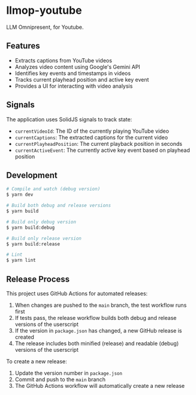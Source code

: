 # llmop-youtube

LLM Omnipresent, for Youtube.

## Features

- Extracts captions from YouTube videos
- Analyzes video content using Google's Gemini API
- Identifies key events and timestamps in videos
- Tracks current playhead position and active key event
- Provides a UI for interacting with video analysis

## Signals

The application uses SolidJS signals to track state:

- `currentVideoId`: The ID of the currently playing YouTube video
- `currentCaptions`: The extracted captions for the current video
- `currentPlayheadPosition`: The current playback position in seconds
- `currentActiveEvent`: The currently active key event based on playhead position

## Development

``` sh
# Compile and watch (debug version)
$ yarn dev

# Build both debug and release versions
$ yarn build

# Build only debug version
$ yarn build:debug

# Build only release version
$ yarn build:release

# Lint
$ yarn lint
```

## Release Process

This project uses GitHub Actions for automated releases:

1. When changes are pushed to the `main` branch, the test workflow runs first
2. If tests pass, the release workflow builds both debug and release versions of the userscript
3. If the version in `package.json` has changed, a new GitHub release is created
4. The release includes both minified (release) and readable (debug) versions of the userscript

To create a new release:

1. Update the version number in `package.json`
2. Commit and push to the `main` branch
3. The GitHub Actions workflow will automatically create a new release
